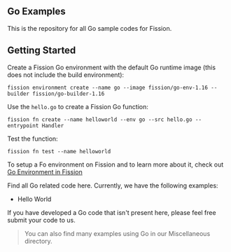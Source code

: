 ## Go Examples

This is the repository for all Go sample codes for Fission.

## Getting Started

Create a Fission Go environment with the default Go runtime image (this does not include the build environment):

```
fission environment create --name go --image fission/go-env-1.16 --builder fission/go-builder-1.16
```

Use the `hello.go` to create a Fission Go function:

```
fission fn create --name helloworld --env go --src hello.go --entrypoint Handler
```

Test the function:
```
fission fn test --name helloworld
```

To setup a Fo environment on Fission and to learn more about it, check out [Go Environment in Fission](https://github.com/fission/environments/tree/master/go)

Find all Go related code here. Currently, we have the following examples:

- Hello World
  
If you have developed a Go code that isn't present here, please feel free submit your code to us.

> You can also find many examples using Go in our Miscellaneous directory.
